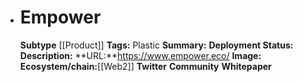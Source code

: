 - # Empower
  **Subtype** [[Product]]
  **Tags:** Plastic
  **Summary:**
  **Deployment Status:**
  **Description:**
  **URL:**https://www.empower.eco/
  **Image:**
  **Ecosystem/chain:**[[Web2]]
  **Twitter**
  **Community**
  **Whitepaper**